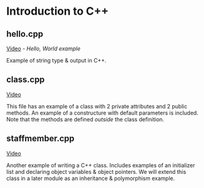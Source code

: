# Introduction to C++

## hello.cpp

[Video](https://youtu.be/SpGArm0iCz4) - *Hello, World example*

Example of string type & output in C++.

## class.cpp

[Video](https://www.youtube.com/watch?v=L2I-GnaUjTQ)

This file has an example of a class with 2 private attributes and 2 public methods.  An example of a constructure with default parameters is included.  Note that the methods are defined *outside* the class definition.

## staffmember.cpp

[Video](https://youtu.be/vqPb1pIff8M)

Another example of writing a C++ class.  Includes examples of an initializer list and declaring object variables & object pointers.  We will extend this class in a later module as an inheritance & polymorphism example.
